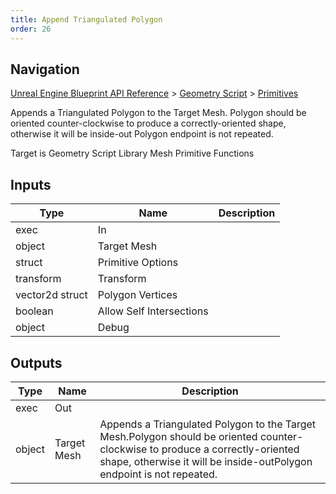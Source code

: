 ```yaml
---
title: Append Triangulated Polygon
order: 26
---
```

## Navigation

[Unreal Engine Blueprint API Reference](https://dev.epicgames.com/documentation/en-us/unreal-engine/BlueprintAPI) > [Geometry Script](https://dev.epicgames.com/documentation/en-us/unreal-engine/BlueprintAPI/GeometryScript) > [Primitives](https://dev.epicgames.com/documentation/en-us/unreal-engine/BlueprintAPI/GeometryScript/Primitives)

Appends a Triangulated Polygon to the Target Mesh.
Polygon should be oriented counter-clockwise to produce a correctly-oriented shape, otherwise it will be inside-out
Polygon endpoint is not repeated.

Target is Geometry Script Library Mesh Primitive Functions

## Inputs

| Type | Name | Description |
| --- | --- | --- |
| exec | In |  |
| object | Target Mesh |  |
| struct | Primitive Options |  |
| transform | Transform |  |
| vector2d struct | Polygon Vertices |  |
| boolean | Allow Self Intersections |  |
| object | Debug |  |

## Outputs

| Type | Name | Description |
| --- | --- | --- |
| exec | Out |  |
| object | Target Mesh | Appends a Triangulated Polygon to the Target Mesh.Polygon should be oriented counter-clockwise to produce a correctly-oriented shape, otherwise it will be inside-outPolygon endpoint is not repeated. |

